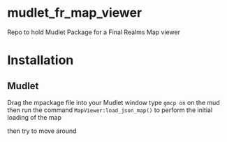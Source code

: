 # mudlet_fr_map_viewer
Repo to hold Mudlet Package for a Final Realms Map viewer


# Installation

## Mudlet

Drag the mpackage file into your Mudlet window
type `gmcp on` on the mud
then run the command `MapViewer:load_json_map()` to perform the initial loading of the map

then try to move around
